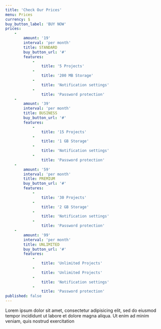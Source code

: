 ```yaml
---
title: 'Check Our Prices'
menu: Prices
currency: $
buy_button_label: 'BUY NOW'
prices:
    -
        amount: '19'
        interval: 'per month'
        title: STANDARD
        buy_button_url: '#'
        features:
            -
                title: '5 Projects'
            -
                title: '200 MB Storage'
            -
                title: 'Notification settings'
            -
                title: 'Password protection'
    -
        amount: '39'
        interval: 'per month'
        title: BUSINESS
        buy_button_url: '#'
        features:
            -
                title: '15 Projects'
            -
                title: '1 GB Storage'
            -
                title: 'Notification settings'
            -
                title: 'Password protection'
    -
        amount: '59'
        interval: 'per month'
        title: PREMIUM
        buy_button_url: '#'
        features:
            -
                title: '30 Projects'
            -
                title: '2 GB Storage'
            -
                title: 'Notification settings'
            -
                title: 'Password protection'
    -
        amount: '99'
        interval: 'per month'
        title: UNLIMITED
        buy_button_url: '#'
        features:
            -
                title: 'Unlimited Projects'
            -
                title: 'Unlimited Projects'
            -
                title: 'Notification settings'
            -
                title: 'Password protection'
published: false
---
```


Lorem ipsum dolor sit amet, consectetur adipisicing elit, sed do eiusmod tempor incididunt ut labore et
dolore magna aliqua. Ut enim ad minim veniam, quis nostrud exercitation
